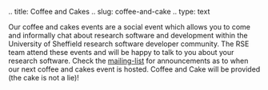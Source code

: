 .. title: Coffee and Cakes
.. slug: coffee-and-cake
.. type: text

Our coffee and cakes events are a social event which allows you to come and informally chat about research software and development within the University of Sheffield research software developer community. The RSE team attend these events and will be happy to talk to you about your research software. Check the [mailing-list](../) for announcements as to when our next coffee and cakes event is hosted. Coffee and Cake will be provided (the cake is not a lie)!